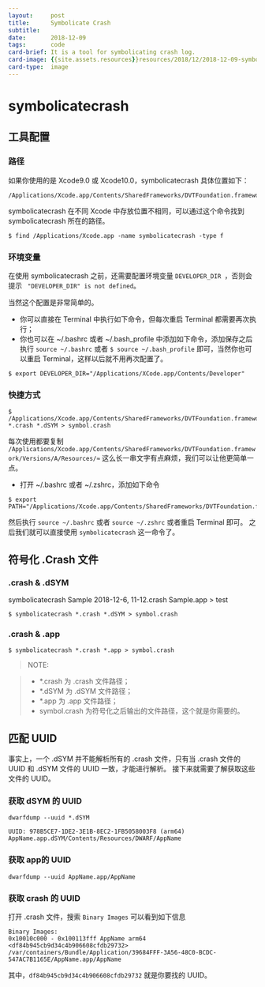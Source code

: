 ```yaml
---
layout:     post
title:      Symbolicate Crash
subtitle:   
date:       2018-12-09
tags:       code
card-brief: It is a tool for symbolicating crash log.
card-image: {{site.assets.resources}}resources/2018/12/2018-12-09-symbolicatecrash/Xcode.jpeg
card-type:  image
---
```


# symbolicatecrash

## 工具配置

### 路径

如果你使用的是 Xcode9.0 或 Xcode10.0，symbolicatecrash 具体位置如下： 

```
/Applications/Xcode.app/Contents/SharedFrameworks/DVTFoundation.framework/Versions/A/Resources/symbolicatecrash
```
symbolicatecrash 在不同 Xcode 中存放位置不相同，可以通过这个命令找到 symbolicatecrash 所在的路径。

```shell
$ find /Applications/Xcode.app -name symbolicatecrash -type f
```

### 环境变量

在使用 symbolicatecrash 之前，还需要配置环境变量 `DEVELOPER_DIR `，否则会提示 ` "DEVELOPER_DIR" is not defined`。

当然这个配置是非常简单的。

* 你可以直接在 Terminal 中执行如下命令，但每次重启 Terminal 都需要再次执行；
* 你也可以在 ~/.bashrc 或者 ~/.bash_profile 中添加如下命令，添加保存之后执行 `source ~/.bashrc` 或者 `$ source ~/.bash_profile` 即可，当然你也可以重启 Terminal，这样以后就不用再次配置了。

```shell
$ export DEVELOPER_DIR="/Applications/XCode.app/Contents/Developer"
```

### 快捷方式

```
$ /Applications/Xcode.app/Contents/SharedFrameworks/DVTFoundation.framework/Versions/A/Resources/symbolicatecrash *.crash *.dSYM > symbol.crash
```

每次使用都要复制 `/Applications/Xcode.app/Contents/SharedFrameworks/DVTFoundation.framework/Versions/A/Resources/≈` 这么长一串文字有点麻烦，我们可以让他更简单一点。

* 打开 ~/.bashrc 或者 ~/.zshrc，添加如下命令

```shell
$ export PATH="/Applications/Xcode.app/Contents/SharedFrameworks/DVTFoundation.framework/Versions/A/Resources/:$PATH"
```

然后执行 `source ~/.bashrc` 或者 `source ~/.zshrc` 或者重启 Terminal 即可。
之后我们就可以直接使用 `symbolicatecrash` 这一命令了。

## 符号化 .Crash 文件

### .crash & .dSYM
symbolicatecrash  Sample 2018-12-6, 11-12.crash Sample.app > test
```
$ symbolicatecrash *.crash *.dSYM > symbol.crash
```

### .crash & .app

```
$ symbolicatecrash *.crash *.app > symbol.crash
```

> NOTE: 

> * *.crash 为 .crash 文件路径；
> * *.dSYM 为 .dSYM 文件路径；
> * *.app 为 .app 文件路径；
> * symbol.crash 为符号化之后输出的文件路径，这个就是你需要的。

## 匹配 UUID

事实上，一个 .dSYM 并不能解析所有的 .crash 文件，只有当 .crash 文件的 UUID 和 .dSYM 文件的 UUID 一致，才能进行解析。
接下来就需要了解获取这些文件的 UUID。

### 获取 dSYM 的 UUID

```shell
dwarfdump --uuid *.dSYM
```

```
UUID: 978B5CE7-1DE2-3E1B-8EC2-1FB5058003F8 (arm64) AppName.app.dSYM/Contents/Resources/DWARF/AppName
```

### 获取 app的 UUID

```shell
dwarfdump --uuid AppName.app/AppName
```

### 获取 crash 的 UUID

打开 .crash 文件，搜索 `Binary Images` 可以看到如下信息

```
Binary Images:
0x10010c000 - 0x100113fff AppName arm64  <df84b945cb9d34c4b906608cfdb29732> /var/containers/Bundle/Application/39684FFF-3A56-48C0-BCDC-547AC7B1165E/AppName.app/AppName
```

其中，`df84b945cb9d34c4b906608cfdb29732` 就是你要找的 UUID。

